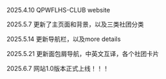 2025.4.10
QPWFLHS-CLUB website

2025.5.7
更新了主页面和背景，以及三类社团分类

2025.5.14
更新导航栏，以及more details

2025.5.21
更新面包屑导航，中英文互译，各个社团卡片

2025.6.7
网站1.0版本正式上线！！！